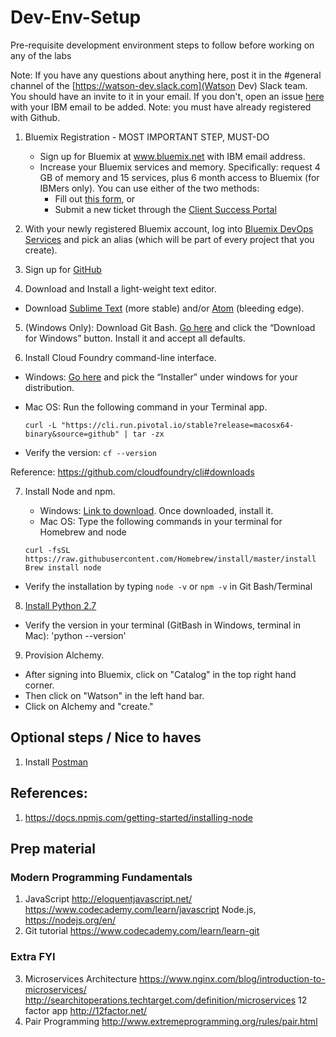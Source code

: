 # Dev-Env-Setup
Pre-requisite development environment steps to follow before working on any of the labs

Note: If you have any questions about anything here, post it in the #general channel of the [https://watson-dev.slack.com](Watson Dev) Slack team. You should have an invite to it in your email. If you don't, open an issue [here](https://github.com/Bluemix-Watson-Labs/Dev-Env-Setup/issues) with your IBM email to be added. Note: you must have already registered with Github.

1. Bluemix Registration - MOST IMPORTANT STEP, MUST-DO
   * Sign up for Bluemix at www.bluemix.net with IBM email address.
   * Increase your Bluemix services and memory. Specifically: request 4 GB of memory and 15 services, plus 6 month access to Bluemix (for IBMers only). You can use either of the two methods:
      * Fill out [this form](https://ibm.biz/bluemixsupport), or
      * Submit a new ticket through the [Client Success Portal](https://support.ibmcloud.com/ics/support/mylogin.asp?login=bluemix)

2.	With your newly registered Bluemix account, log into [Bluemix DevOps Services](https://hub.jazz.net) and pick an alias (which will be part of every project that you create).

3.	Sign up for [GitHub](https://github.com/)

4.	Download and Install a light-weight text editor.
  * Download [Sublime Text](https://www.sublimetext.com/) (more stable) and/or [Atom](https://atom.io/) (bleeding edge).

5. (Windows Only): Download Git Bash. [Go here](https://git-scm.com/downloads) and click the “Download for Windows” button. Install it and accept all defaults.

6.	Install Cloud Foundry command-line interface.
  * Windows: [Go here](https://github.com/cloudfoundry/cli#installers-and-compressed-binaries) and pick the “Installer” under windows for your distribution.
  * Mac OS: Run the following command in your Terminal app.

    ```
    curl -L "https://cli.run.pivotal.io/stable?release=macosx64-binary&source=github" | tar -zx
    ```

  * Verify the version: `cf --version`

  Reference: https://github.com/cloudfoundry/cli#downloads

7.	Install Node and npm.
    * Windows: [Link to download](https://nodejs.org/en/). Once downloaded, install it.
    * Mac OS: Type the following commands in your terminal for Homebrew and node

    ```
    curl -fsSL https://raw.githubusercontent.com/Homebrew/install/master/install
    Brew install node
    ```

  * Verify the installation by typing `node -v` or `npm -v` in Git Bash/Terminal

8. [Install Python 2.7](https://www.python.org/downloads/)
 * Verify the version in your terminal (GitBash in Windows, terminal in Mac): 'python --version'
 
9. Provision Alchemy. 
  * After signing into Bluemix, click on "Catalog" in the top right hand corner.  
  * Then click on "Watson" in the left hand bar.
  * Click on Alchemy and "create."
  
## Optional steps / Nice to haves

1. Install [Postman](https://chrome.google.com/webstore/detail/postman/fhbjgbiflinjbdggehcddcbncdddomop?hl=en)

## References:
1. https://docs.npmjs.com/getting-started/installing-node

## Prep material
### Modern Programming Fundamentals
1.	JavaScript
http://eloquentjavascript.net/
https://www.codecademy.com/learn/javascript
Node.js, https://nodejs.org/en/
2.	Git tutorial
https://www.codecademy.com/learn/learn-git

### Extra FYI
3.	Microservices Architecture
https://www.nginx.com/blog/introduction-to-microservices/
http://searchitoperations.techtarget.com/definition/microservices
12 factor app
http://12factor.net/
4.	Pair Programming
http://www.extremeprogramming.org/rules/pair.html
